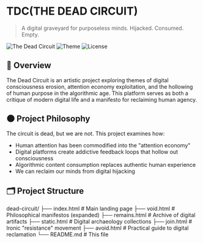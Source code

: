 # TDC(THE DEAD CIRCUIT)

> A digital graveyard for purposeless minds. Hijacked. Consumed. Empty.

![The Dead Circuit](https://img.shields.io/badge/status-active-brightgreen)
![Theme](https://img.shields.io/badge/theme-digital%20desolation-red)
![License](https://img.shields.io/badge/license-CC--BY--NC--4.0-lightgrey)

## 📖 Overview

The Dead Circuit is an artistic project exploring themes of digital consciousness erosion, attention economy exploitation, and the hollowing of human purpose in the algorithmic age. This platform serves as both a critique of modern digital life and a manifesto for reclaiming human agency.

## 🌑 Project Philosophy

The circuit is dead, but we are not. This project examines how:

- Human attention has been commodified into the "attention economy"
- Digital platforms create addictive feedback loops that hollow out consciousness
- Algorithmic content consumption replaces authentic human experience
- We can reclaim our minds from digital hijacking

## 🗂️ Project Structure

dead-circuit/
├── index.html # Main landing page 
├── void.html # Philosophical manifestos (expanded) 
├── remains.html # Archive of digital artifacts 
├── static.html # Digital archaeology collections 
├── join.html # Ironic "resistance" movement 
├── avoid.html # Practical guide to digital reclamation 
└── README.md # This file 


